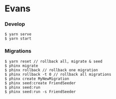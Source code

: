 # Evans

### Develop

```
$ yarn serve
$ yarn start
```

### Migrations

```
$ yarn reset // rollback all, migrate & seed
$ phinx migrate
$ phinx rollback // rollback one migration
$ phinx rollback -t 0 // rollback all migrations
$ phinx create MyNewMigration
$ phinx seed:create FriendSeeder
$ phinx seed:run
$ phinx seed:run -s FriendSeeder
```
